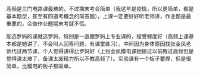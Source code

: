 高频是三门电路课最难的，不过期末考会简单（我这年是疫情，所以更简单，都是基本题型，甚至有四道考概念的简答题），上课一定要好好听老师讲，作业题是最重要的，会做作业题期末考就不慌。

能选罗妈的课就选罗妈，特别是一直跟罗妈上专业课的，接受程度好（高频上课基本都是她讲了，不会叫人回答问题，有课堂练习）。中间因为身体原因找张金凤老师代过两节课，个人觉得讲得比罗妈好（上张金凤模电课她提过以前教过高频但是觉得课太难了，备课太废精力所以不教高频了）。实验课有一个板子要焊，但是很简单，比模电的板子都简单。
